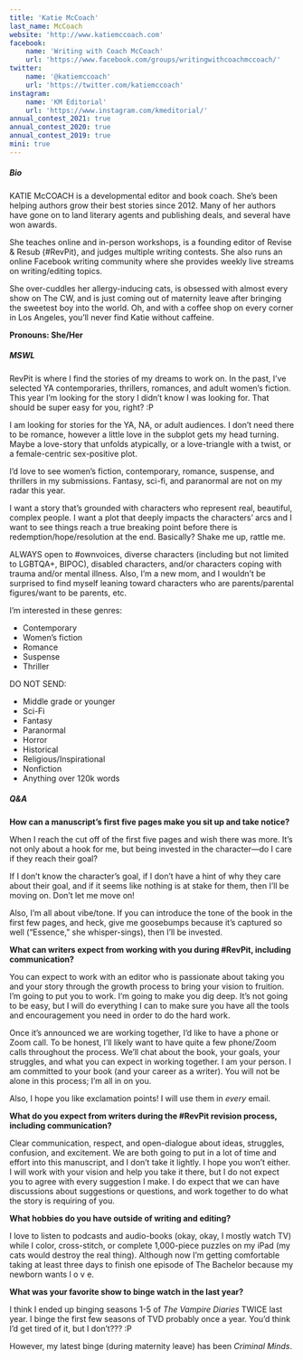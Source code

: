 ```yaml
---
title: 'Katie McCoach'
last_name: McCoach
website: 'http://www.katiemccoach.com'
facebook:
    name: 'Writing with Coach McCoach'
    url: 'https://www.facebook.com/groups/writingwithcoachmccoach/'
twitter:
    name: '@katiemccoach'
    url: 'https://twitter.com/katiemccoach'
instagram:
    name: 'KM Editorial'
    url: 'https://www.instagram.com/kmeditorial/'
annual_contest_2021: true
annual_contest_2020: true
annual_contest_2019: true
mini: true
---
```


##### Bio

KATIE McCOACH is a developmental editor and book coach. She’s been helping authors grow their best stories since 2012. Many of her authors have gone on to land literary agents and publishing deals, and several have won awards. 

She teaches online and in-person workshops, is a founding editor of Revise & Resub (#RevPit), and judges multiple writing contests. She also runs an online Facebook writing community where she provides weekly live streams on writing/editing topics.

She over-cuddles her allergy-inducing cats, is obsessed with almost every show on The CW, and is just coming out of maternity leave after bringing the sweetest boy into the world. Oh, and with a coffee shop on every corner in Los Angeles, you’ll never find Katie without caffeine.

**Pronouns: She/Her**

##### MSWL

RevPit is where I find the stories of my dreams to work on. In the past, I’ve selected YA contemporaries, thrillers, romances, and adult women’s fiction. This year I’m looking for the story I didn’t know I was looking for. That should be super easy for you, right? :P 

I am looking for stories for the YA, NA, or adult audiences. I don’t need there to be romance, however a little love in the subplot gets my head turning. Maybe a love-story that unfolds atypically, or a love-triangle with a twist, or a female-centric sex-positive plot. 

I’d love to see women’s fiction, contemporary, romance, suspense, and thrillers in my submissions. Fantasy, sci-fi, and paranormal are not on my radar this year. 

I want a story that’s grounded with characters who represent real, beautiful, complex people. I want a plot that deeply impacts the characters’ arcs and I want to see things reach a true breaking point before there is redemption/hope/resolution at the end. Basically? Shake me up, rattle me. 

ALWAYS open to \#ownvoices, diverse characters (including but not limited to LGBTQA+, BIPOC), disabled characters, and/or characters coping with trauma and/or mental illness. Also, I’m a new mom, and I wouldn’t be surprised to find myself leaning toward characters who are parents/parental figures/want to be parents, etc. 

I’m interested in these genres:

 * Contemporary 
 * Women’s fiction
 * Romance
 * Suspense
 * Thriller

DO NOT SEND:
 * Middle grade or younger
 * Sci-Fi
 * Fantasy
 * Paranormal
 * Horror
 * Historical  
 * Religious/Inspirational
 * Nonfiction
 * Anything over 120k words

##### Q&A

**How can a manuscript’s first five pages make you sit up and take notice?**

When I reach the cut off of the first five pages and wish there was more. It’s not only about a hook for me, but being invested in the character&mdash;do I care if they reach their goal?

If I don’t know the character’s goal, if I don’t have a hint of why they care about their goal, and if it seems like nothing is at stake for them, then I’ll be moving on. Don’t let me move on!
 
Also, I’m all about vibe/tone. If you can introduce the tone of the book in the first few pages, and heck, give me goosebumps because it’s captured so well (“Essence,” she whisper-sings), then I’ll be invested. 

**What can writers expect from working with you during #RevPit, including communication?**

You can expect to work with an editor who is passionate about taking you and your story through the growth process to bring your vision to fruition. I’m going to put you to work. I’m going to make you dig deep. It’s not going to be easy, but I will do everything I can to make sure you have all the tools and encouragement you need in order to do the hard work.

Once it’s announced we are working together, I’d like to have a phone or Zoom call. To be honest, I’ll likely want to have quite a few phone/Zoom calls throughout the process. We’ll chat about the book, your goals, your struggles, and what you can expect in working together. I am your person. I am committed to your book (and your career as a writer). You will not be alone in this process; I’m all in on you.

Also, I hope you like exclamation points! I will use them in _every_ email.

**What do you expect from writers during the #RevPit revision process, including communication?**

Clear communication, respect, and open-dialogue about ideas, struggles, confusion, and excitement. We are both going to put in a lot of time and effort into this manuscript, and I don’t take it lightly. I hope you won’t either. I will work with your vision and help you take it there, but I do not expect you to agree with every suggestion I make. I do expect that we can have discussions about suggestions or questions, and work together to do what the story is requiring of you.
 
**What hobbies do you have outside of writing and editing?**

I love to listen to podcasts and audio-books (okay, okay, I mostly watch TV) while I color, cross-stitch, or complete 1,000-piece puzzles on my iPad (my cats would destroy the real thing). Although now I’m getting comfortable taking at least three days to finish one episode of The Bachelor because my newborn wants l o v e.

**What was your favorite show to binge watch in the last year?**

I think I ended up binging seasons 1-5 of _The Vampire Diaries_ TWICE last year. I binge the first few seasons of TVD probably once a year. You’d think I’d get tired of it, but I don’t??? :P

However, my latest binge (during maternity leave) has been _Criminal Minds_.